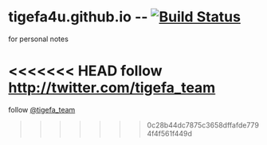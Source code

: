 tigefa4u.github.io -- [![Build Status](https://travis-ci.org/tigefa4u/tigefa4u.github.io.png)](https://travis-ci.org/tigefa4u/tigefa4u.github.io)
==================

for personal notes

<<<<<<< HEAD
follow http://twitter.com/tigefa_team
=======
follow [@tigefa_team](http://twitter.com/tigefa_team)
>>>>>>> 0c28b44dc7875c3658dffafde7794f4f561f449d
